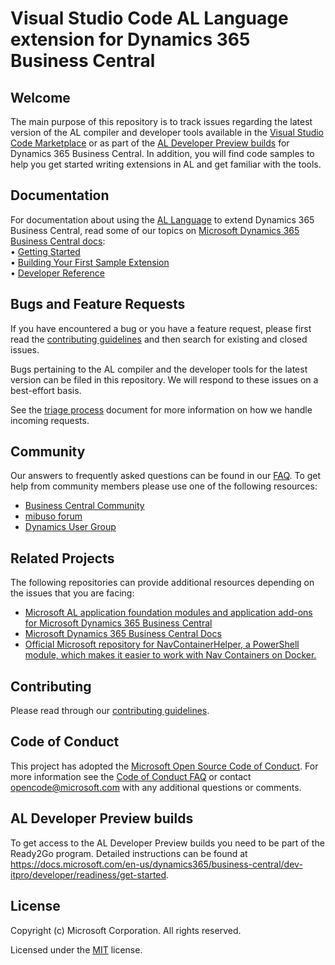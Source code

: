 # Visual Studio Code AL Language extension for Dynamics 365 Business Central

## Welcome

The main purpose of this repository is to track issues regarding the latest version of the AL compiler and developer tools available in the [Visual Studio Code Marketplace](https://marketplace.visualstudio.com/items?itemName=ms-dynamics-smb.al) or as part of the [AL Developer Preview builds](#al-developer-preview-builds) for Dynamics 365 Business Central. In addition, you will find code samples to help you get started writing extensions in AL and get familiar with the tools.

## Documentation

For documentation about using the [AL Language](https://marketplace.visualstudio.com/items?itemName=ms-dynamics-smb.al) to extend Dynamics 365 Business Central, read some of our topics on [Microsoft Dynamics 365 Business Central docs](https://docs.microsoft.com/en-us/dynamics365/business-central/):  
• [Getting Started](https://docs.microsoft.com/en-us/dynamics365/business-central/dev-itpro/developer/devenv-get-started)  
• [Building Your First Sample Extension](https://docs.microsoft.com/en-us/dynamics365/business-central/dev-itpro/developer/devenv-extension-example)  
• [Developer Reference](https://docs.microsoft.com/en-us/dynamics365/business-central/dev-itpro/developer/devenv-reference-overview)  

## Bugs and Feature Requests

If you have encountered a bug or you have a feature request, please first read the [contributing guidelines](CONTRIBUTING.md) and then search for existing and closed issues.  

Bugs pertaining to the AL compiler and the developer tools for the latest version can be filed in this repository. We will respond to these issues on a best-effort basis.  

See the [triage process](https://github.com/Microsoft/AL/wiki/Triage-Process) document for more information on how we handle incoming requests.

## Community

Our answers to frequently asked questions can be found in our [FAQ](https://github.com/Microsoft/AL/wiki/Frequently-Asked-Questions). To get help from community members please use one of the following resources:

- [Business Central Community](https://community.dynamics.com/business/f/758)  
- [mibuso forum](https://forum.mibuso.com/categories/nav-three-tier)  
- [Dynamics User Group](https://dynamicsuser.net/nav/f/developers)  

## Related Projects

The following repositories can provide additional resources depending on the issues that you are facing:

- [Microsoft AL application foundation modules and application add-ons for Microsoft Dynamics 365 Business Central](https://github.com/microsoft/ALAppExtensions)
- [Microsoft Dynamics 365 Business Central Docs](https://github.com/MicrosoftDocs/dynamics365smb-devitpro-pb)
- [Official Microsoft repository for NavContainerHelper, a PowerShell module, which makes it easier to work with Nav Containers on Docker.](https://github.com/Microsoft/navcontainerhelper)

## Contributing

Please read through our [contributing guidelines](CONTRIBUTING.md).

## Code of Conduct

This project has adopted the [Microsoft Open Source Code of Conduct](https://opensource.microsoft.com/codeofconduct/). For more information see the [Code of Conduct FAQ](https://opensource.microsoft.com/codeofconduct/faq/) or contact [opencode@microsoft.com](mailto:opencode@microsoft.com) with any additional questions or comments.

## AL Developer Preview builds
To get access to the AL Developer Preview builds you need to be part of the Ready2Go program. Detailed instructions can be found at https://docs.microsoft.com/en-us/dynamics365/business-central/dev-itpro/developer/readiness/get-started.

## License
Copyright (c) Microsoft Corporation. All rights reserved.

Licensed under the [MIT](LICENSE.txt) license.
